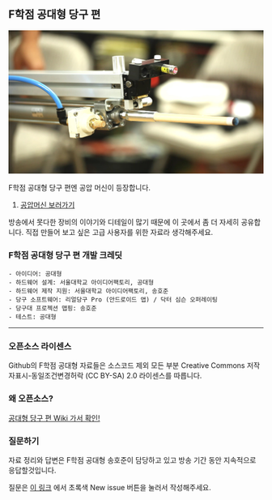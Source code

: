 ## F학점 공대형 당구 편
![alt text](/PneumaticMachine/image/front.jpg "front")

F학점 공대형 당구 편엔 공압 머신이 등장합니다.  

1. [공압머신 보러가기](/PneumaticMachine/)

방송에서 못다한 장비의 이야기와 디테일이 많기 때문에 이 곳에서 좀 더 자세히 공유합니다. 직접 만들어 보고 싶은 고급 사용자를 위한 자료라 생각해주세요.

### F학점 공대형 당구 편 개발 크레딧
```
- 아이디어: 공대형
- 하드웨어 설계: 서울대학교 아이디어팩토리, 공대형
- 하드웨어 제작 지원: 서울대학교 아이디어팩토리, 송호준
- 당구 소프트웨어: 리얼당구 Pro (안드로이드 앱) / 닥터 심슨 오퍼레이팅
- 당구대 프로젝션 맵핑: 송호준
- 테스트: 공대형
```

---

### 오픈소스 라이센스
Github의 F학점 공대형 자료들은 소스코드 제외 모든 부분 Creative Commons 저작자표시-동일조건변경허락 (CC BY-SA) 2.0 라이센스를 따릅니다.  

### 왜 오픈소스?
[공대형 당구 편 Wiki 가서 확인!](https://github.com/gradefree-eng/Billiards/wiki/F%ED%95%99%EC%A0%90-%EA%B3%B5%EB%8C%80%ED%98%95-%EB%8B%B9%EA%B5%AC%ED%8E%B8-%EC%9C%84%ED%82%A4)

### 질문하기
자료 정리와 답변은 F학점 공대형 송호준이 담당하고 있고 방송 기간 동안 지속적으로 응답할것입니다.

질문은 [이 링크](https://github.com/gradefree-eng/Billiards/issues)
에서 초록색 New issue 버튼을 눌러서 작성해주세요.
